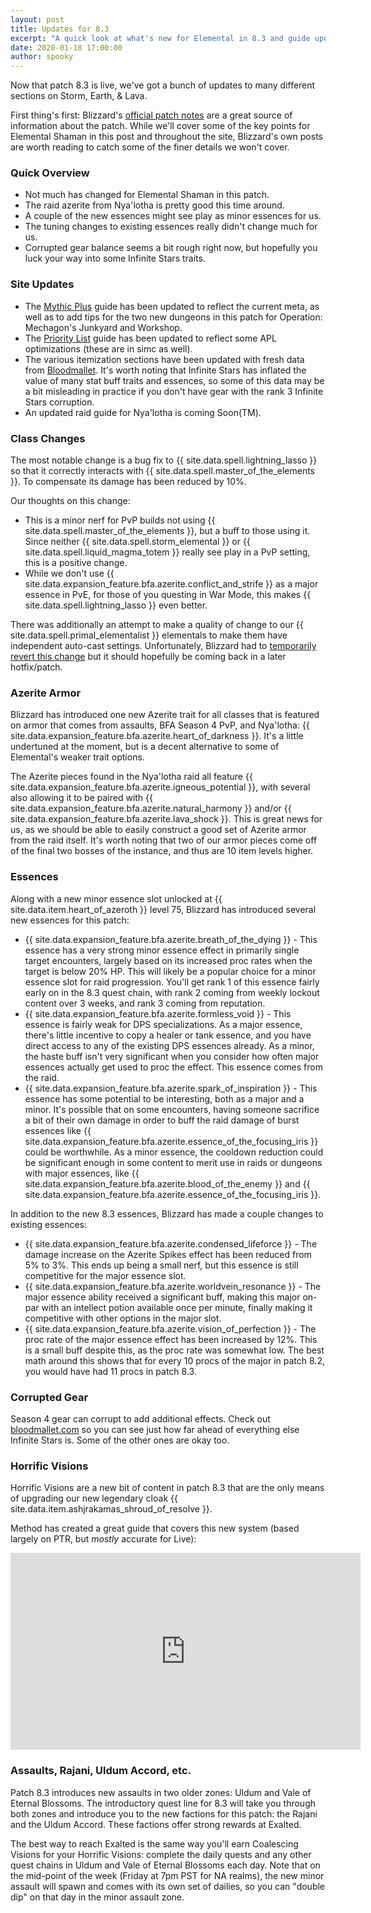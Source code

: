 ```yaml
---
layout: post
title: Updates for 8.3
excerpt: "A quick look at what's new for Elemental in 8.3 and guide updates throughout the site."
date: 2020-01-18 17:00:00
author: spooky
---
```


Now that patch 8.3 is live, we've got a bunch of updates to many different sections on Storm, Earth, & Lava.

First thing's first: Blizzard's [official patch notes](https://worldofwarcraft.com/en-us/news/23227147/visions-of-n-zoth-content-update-notes) are a great source of information about the patch. While we'll cover some of the key points for Elemental Shaman in this post and throughout the site, Blizzard's own posts are worth reading to catch some of the finer details we won't cover.

### Quick Overview

* Not much has changed for Elemental Shaman in this patch.
* The raid azerite from Nya'lotha is pretty good this time around.
* A couple of the new essences might see play as minor essences for us.
* The tuning changes to existing essences really didn't change much for us.
* Corrupted gear balance seems a bit rough right now, but hopefully you luck your way into some Infinite Stars traits.

### Site Updates

* The [Mythic Plus](/guide/general/mythic_plus.html) guide has been updated to reflect the current meta, as well as to add tips for the two new dungeons in this patch for Operation: Mechagon's Junkyard and Workshop.
* The [Priority List](/guide/general/priority_list.html) guide has been updated to reflect some APL optimizations (these are in simc as well).
* The various itemization sections have been updated with fresh data from [Bloodmallet](https://bloodmallet.com/). It's worth noting that Infinite Stars has inflated the value of many stat buff traits and essences, so some of this data may be a bit misleading in practice if you don't have gear with the rank 3 Infinite Stars corruption.
* An updated raid guide for Nya'lotha is coming Soon(TM).

### Class Changes

The most notable change is a bug fix to {{ site.data.spell.lightning_lasso }} so that it correctly interacts with {{ site.data.spell.master_of_the_elements }}. To compensate its damage has been reduced by 10%.

Our thoughts on this change:

*  This is a minor nerf for PvP builds not using {{ site.data.spell.master_of_the_elements }}, but a buff to those using it. Since neither {{ site.data.spell.storm_elemental }} or {{ site.data.spell.liquid_magma_totem }} really see play in a PvP setting, this is a positive change.
* While we don't use {{ site.data.expansion_feature.bfa.azerite.conflict_and_strife }} as a major essence in PvE, for those of you questing in War Mode, this makes {{ site.data.spell.lightning_lasso }} even better.

There was additionally an attempt to make a quality of change to our {{ site.data.spell.primal_elementalist }} elementals to make them have independent auto-cast settings. Unfortunately, Blizzard had to [temporarily revert this change](https://us.forums.blizzard.com/en/wow/t/shaman-change-removed-from-visions-of-nzoth/410015/1) but it should hopefully be coming back in a later hotfix/patch.

### Azerite Armor

Blizzard has introduced one new Azerite trait for all classes that is featured on armor that comes from assaults, BFA Season 4 PvP, and Nya'lotha: {{ site.data.expansion_feature.bfa.azerite.heart_of_darkness }}. It's a little undertuned at the moment, but is a decent alternative to some of Elemental's weaker trait options.

The Azerite pieces found in the Nya'lotha raid all feature {{ site.data.expansion_feature.bfa.azerite.igneous_potential }}, with several also allowing it to be paired with {{ site.data.expansion_feature.bfa.azerite.natural_harmony }} and/or {{ site.data.expansion_feature.bfa.azerite.lava_shock }}. This is great news for us, as we should be able to easily construct a good set of Azerite armor from the raid itself. It's worth noting that two of our armor pieces come off of the final two bosses of the instance, and thus are 10 item levels higher.

### Essences

Along with a new minor essence slot unlocked at {{ site.data.item.heart_of_azeroth }} level 75, Blizzard has introduced several new essences for this patch:

* {{ site.data.expansion_feature.bfa.azerite.breath_of_the_dying }} - This essence has a very strong minor essence effect in primarily single target encounters, largely based on its increased proc rates when the target is below 20% HP. This will likely be a popular choice for a minor essence slot for raid progression. You'll get rank 1 of this essence fairly early on in the 8.3 quest chain, with rank 2 coming from weekly lockout content over 3 weeks, and rank 3 coming from reputation.
* {{ site.data.expansion_feature.bfa.azerite.formless_void }} - This essence is fairly weak for DPS specializations. As a major essence, there's little incentive to copy a healer or tank essence, and you have direct access to any of the existing DPS essences already. As a minor, the haste buff isn't very significant when you consider how often major essences actually get used to proc the effect. This essence comes from the raid.
* {{ site.data.expansion_feature.bfa.azerite.spark_of_inspiration }} - This essence has some potential to be interesting, both as a major and a minor. It's possible that on some encounters, having someone sacrifice a bit of their own damage in order to buff the raid damage of burst essences like {{ site.data.expansion_feature.bfa.azerite.essence_of_the_focusing_iris }} could be worthwhile. As a minor essence, the cooldown reduction could be significant enough in some content to merit use in raids or dungeons with major essences, like {{ site.data.expansion_feature.bfa.azerite.blood_of_the_enemy }} and {{ site.data.expansion_feature.bfa.azerite.essence_of_the_focusing_iris }}.

In addition to the new 8.3 essences, Blizzard has made a couple changes to existing essences:

* {{ site.data.expansion_feature.bfa.azerite.condensed_lifeforce }} - The damage increase on the Azerite Spikes effect has been reduced from 5% to 3%. This ends up being a small nerf, but this essence is still competitive for the major essence slot.
* {{ site.data.expansion_feature.bfa.azerite.worldvein_resonance }} - The major essence ability received a significant buff, making this major on-par with an intellect potion available once per minute, finally making it competitive with other options in the major slot.
* {{ site.data.expansion_feature.bfa.azerite.vision_of_perfection }} - The proc rate of the major essence effect has been increased by 12%. This is a small buff despite this, as the proc rate was somewhat low. The best math around this shows that for every 10 procs of the major in patch 8.2, you would have had 11 procs in patch 8.3.

### Corrupted Gear

Season 4 gear can corrupt to add additional effects. Check out [bloodmallet.com](https://bloodmallet.com) so you can see just how far ahead of everything else Infinite Stars is. Some of the other ones are okay too.

### Horrific Visions

Horrific Visions are a new bit of content in patch 8.3 that are the only means of upgrading our new legendary cloak {{ site.data.item.ashjrakamas_shroud_of_resolve }}.

Method has created a great guide that covers this new system (based largely on PTR, but _mostly_ accurate for Live):

<iframe width="560" height="315" src="https://www.youtube.com/embed/pt3i7kdaB0Q" frameborder="0" allow="accelerometer; autoplay; encrypted-media; gyroscope; picture-in-picture" allowfullscreen></iframe>
<br />

### Assaults, Rajani, Uldum Accord, etc.

Patch 8.3 introduces new assaults in two older zones: Uldum and Vale of Eternal Blossoms. The introductory quest line for 8.3 will take you through both zones and introduce you to the new factions for this patch: the Rajani and the Uldum Accord. These factions offer strong rewards at Exalted.

The best way to reach Exalted is the same way you'll earn Coalescing Visions for your Horrific Visions: complete the daily quests and any other quest chains in Uldum and Vale of Eternal Blossoms each day. Note that on the mid-point of the week (Friday at 7pm PST for NA realms), the new minor assault will spawn and comes with its own set of dailies, so you can "double dip" on that day in the minor assault zone.